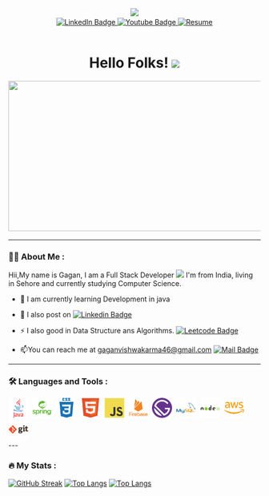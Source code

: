 <div id="header" align="center">
  <img src="https://media.giphy.com/media/M9gbBd9nbDrOTu1Mqx/giphy.gif" width="100"/>
  <div id="badges">
    <a href="https://www.linkedin.com/in/gagan-vishwakarma/)">
      <img src="https://img.shields.io/badge/LinkedIn-blue?style=for-the-badge&logo=linkedin&logoColor=white" alt="LinkedIn Badge"/>
    </a>
    <a href="https://leetcode.com/Gagan_vk_/">
      <img src="https://img.shields.io/badge/Leetcode-orange?style=for-the-badge&logo=leetcode&logoColor=white" alt="Youtube Badge"/>
    </a>
    <a href="Gagan's Resume.pdf">
      <img src="https://img.shields.io/badge/Resume-FF5722?style=for-the-badge&logo=blogger&logoColor=black" alt="Resume"/>
    </a>
  </div>
  <img src="https://komarev.com/ghpvc/?username=Gagan20-vis&style=flat-square&color=blue" alt=""/>
  <h1>
    Hello Folks!
    <img src="https://media.giphy.com/media/hvRJCLFzcasrR4ia7z/giphy.gif" width="30px"/>
  </h1>
  <div align="center">
    <img src="https://media.giphy.com/media/dWesBcTLavkZuG35MI/giphy.gif" width="600" height="300"/>
  </div>
</div>

---

### :man_technologist: About Me :
Hii,My name is Gagan, I am a Full Stack Developer <img src="https://media.giphy.com/media/WUlplcMpOCEmTGBtBW/giphy.gif" width="30">
I'm from India, living in Sehore and currently studying Computer Science.
- :telescope: I am currently learning Development in java

- :seedling: I also post on [![Linkedin Badge](https://img.shields.io/badge/-Gagan-blue?style=flat&logo=Linkedin&logoColor=white)](https://www.linkedin.com//in/gagan-vishwakarma)

- :zap: I also good in Data Structure ans Algorithms. [![Leetcode Badge](https://img.shields.io/badge/-Gagan-orange?style=flat&logo=Leetcode&logoColor=black)](https://www.leetcode.com/in/Gagan_vk_)

- :mailbox:You can reach me at gaganvishwakarma46@gmail.com [![Mail Badge](https://img.shields.io/badge/-Gagan-white?style=flat&logo=Gmail&logoColor=red)](gaganvishwakarma46@gmail.com)
---

### :hammer_and_wrench: Languages and Tools :
<div>
  <img src="https://github.com/devicons/devicon/blob/master/icons/java/java-original-wordmark.svg" title="Java" alt="Java" width="40" height="40"/>&nbsp;
  <img src="https://github.com/devicons/devicon/blob/master/icons/spring/spring-original-wordmark.svg" title="Spring" alt="Spring" width="40" height="40"/>&nbsp;
  <img src="https://github.com/devicons/devicon/blob/master/icons/css3/css3-plain-wordmark.svg"  title="CSS3" alt="CSS" width="40" height="40"/>&nbsp;
  <img src="https://github.com/devicons/devicon/blob/master/icons/html5/html5-original.svg" title="HTML5" alt="HTML" width="40" height="40"/>&nbsp;
  <img src="https://github.com/devicons/devicon/blob/master/icons/javascript/javascript-original.svg" title="JavaScript" alt="JavaScript" width="40" height="40"/>&nbsp;
  <img src="https://github.com/devicons/devicon/blob/master/icons/firebase/firebase-plain-wordmark.svg" title="Firebase" alt="Firebase" width="40" height="40"/>&nbsp;
  <img src="https://github.com/devicons/devicon/blob/master/icons/gatsby/gatsby-original.svg" title="Gatsby"  alt="Gatsby" width="40" height="40"/>&nbsp;
  <img src="https://github.com/devicons/devicon/blob/master/icons/mysql/mysql-original-wordmark.svg" title="MySQL"  alt="MySQL" width="40" height="40"/>&nbsp;
  <img src="https://github.com/devicons/devicon/blob/master/icons/nodejs/nodejs-original-wordmark.svg" title="NodeJS" alt="NodeJS" width="40" height="40"/>&nbsp;
  <img src="https://github.com/devicons/devicon/blob/master/icons/amazonwebservices/amazonwebservices-plain-wordmark.svg" title="AWS" alt="AWS" width="40" height="40"/>&nbsp;
  <img src="https://github.com/devicons/devicon/blob/master/icons/git/git-original-wordmark.svg" title="Git" **alt="Git" width="40" height="40"/>
</div>
---

### :fire: My Stats :
[![GitHub Streak](http://github-readme-streak-stats.herokuapp.com?user=Gagan20-vis&theme=dark&background=000000)](https://git.io/streak-stats)
[![Top Langs](https://github-readme-stats.vercel.app/api/top-langs/?username=Gagan20-vis)](https://github.com/anuraghazra/github-readme-stats)
[![Top Langs](https://github-readme-stats.vercel.app/api/top-langs/?username=Gagan20-vis&layout=compact&theme=vision-friendly-dark)](https://github.com/anuraghazra/github-readme-stats)
